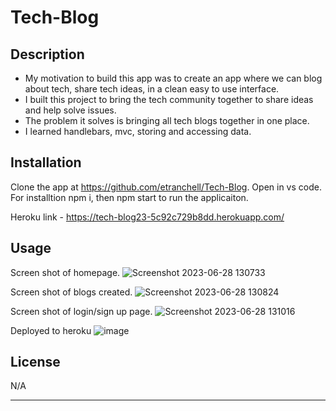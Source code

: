 # Tech-Blog

## Description

- My motivation to build this app was to create an app where we can blog about tech, share tech ideas, in a clean easy to use interface. 
- I built this project to bring the tech community together to share ideas and help solve issues.
- The problem it solves is bringing all tech blogs together in one place. 
- I learned handlebars, mvc, storing and accessing data. 

## Installation

Clone the app at https://github.com/etranchell/Tech-Blog. Open in vs code. For installtion npm i,  then npm start to run the applicaiton.

Heroku link - https://tech-blog23-5c92c729b8dd.herokuapp.com/

## Usage

Screen shot of homepage. ![Screenshot 2023-06-28 130733](https://github.com/etranchell/Tech-Blog/assets/123092979/915c59ba-7dda-40ce-a2e5-685354ddb3c8)


Screen shot of blogs created. ![Screenshot 2023-06-28 130824](https://github.com/etranchell/Tech-Blog/assets/123092979/cb6150e2-2584-4753-a5aa-ab2d82e7a3aa)


Screen shot of login/sign up page. ![Screenshot 2023-06-28 131016](https://github.com/etranchell/Tech-Blog/assets/123092979/7de287c9-d19b-431e-8674-1599a028ae9b)


Deployed to heroku ![image](https://github.com/etranchell/Tech-Blog/assets/123092979/507e3997-0d5e-4060-bc39-aa800f638b6e)



## License

N/A

---
